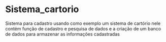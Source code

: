 # Sistema_cartorio
Sistema para cadastro usando como exemplo um sistema de cartório
nele contém função de cadastro e pesquisa de dados e a criação de um banco de dados para armazenar as informações cadastradas
